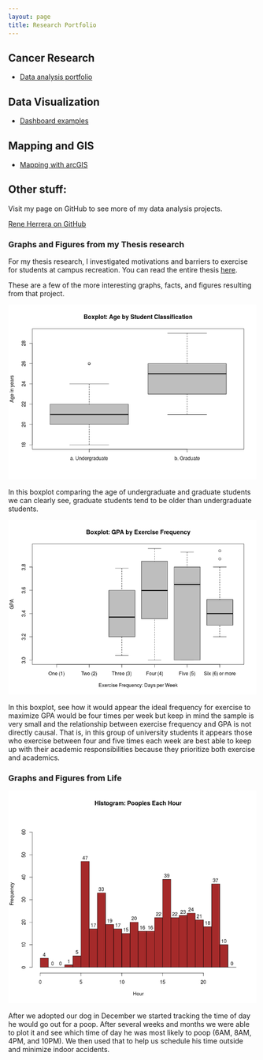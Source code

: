 ```yaml
---
layout: page
title: Research Portfolio
---
```



## Cancer Research

- [Data analysis portfolio](https://github.com/UACC-renedherrera)


## Data Visualization


- [Dashboard examples](https://rpubs.com/UAZCC_Rene)


## Mapping and GIS


- [Mapping with arcGIS](https://www.arcgis.com/home/item.html?id=c1d23697ede24d03b5807049597dc186)


## Other stuff:


Visit my page on GitHub to see more of my data analysis projects.

[Rene Herrera on GitHub](https://github.com/renedarioherrera)

### Graphs and Figures from my Thesis research

For my thesis research, I investigated motivations and barriers to exercise for students at campus recreation. You can read the entire thesis [here](https://scholarcommons.usf.edu/etd/7519/).

These are a few of the more interesting graphs, facts, and figures resulting from that project.

![Boxplot: Age by Student Classification](images/thesis-boxplot-age-by-student.png)

In this boxplot comparing the age of undergraduate and graduate students we can clearly see, graduate students tend to be older than undergraduate students.

![Boxplot: GPA by Exercise Frequency](images/thesis-boxplot-gpa-exercise-frequency.png)

In this boxplot, see how it would appear the ideal frequency for exercise to maximize GPA would be four times per week but keep in mind the sample is very small and the relationship between exercise frequency and GPA is not directly causal. That is, in this group of university students it appears those who exercise between four and five times each week are best able to keep up with their academic responsibilities because they prioritize both exercise and academics.

### Graphs and Figures from Life

![Histogram: Dog Poops Each Hour](images/dog-poop-tracking.png)

After we adopted our dog in December we started tracking the time of day he would go out for a poop. After several weeks and months we were able to plot it and see which time of day he was most likely to poop (6AM, 8AM, 4PM, and 10PM). We then used that to help us schedule his time outside and minimize indoor accidents.
